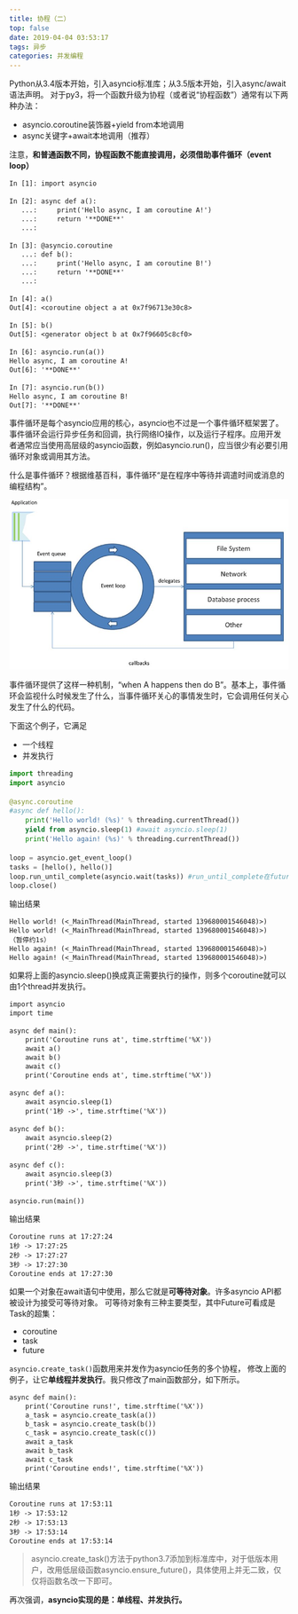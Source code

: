 ```yaml
---
title: 协程（二）
top: false
date: 2019-04-04 03:53:17
tags: 异步
categories: 并发编程
---
```

Python从3.4版本开始，引入asyncio标准库；从3.5版本开始，引入async/await语法声明。
对于py3，将一个函数升级为协程（或者说“协程函数”）通常有以下两种办法：
- asyncio.coroutine装饰器+yield from本地调用
- async关键字+await本地调用（推荐）
<!--more-->

注意，**和普通函数不同，协程函数不能直接调用，必须借助事件循环（event loop）**

```
In [1]: import asyncio                                                          

In [2]: async def a(): 
   ...:     print('Hello async, I am coroutine A!') 
   ...:     return '**DONE**' 
   ...:                                                                         

In [3]: @asyncio.coroutine 
   ...: def b(): 
   ...:     print('Hello async, I am coroutine B!') 
   ...:     return '**DONE**' 
   ...:                                                                         

In [4]: a()                                                                     
Out[4]: <coroutine object a at 0x7f96713e30c8>

In [5]: b()                                                                     
Out[5]: <generator object b at 0x7f96605c8cf0>

In [6]: asyncio.run(a())                                                        
Hello async, I am coroutine A!
Out[6]: '**DONE**'

In [7]: asyncio.run(b())                                                        
Hello async, I am coroutine B!
Out[7]: '**DONE**'
```

事件循环是每个asyncio应用的核心，asyncio也不过是一个事件循环框架罢了。事件循环会运行异步任务和回调，执行网络IO操作，以及运行子程序。应用开发者通常应当使用高层级的asyncio函数，例如asyncio.run()，应当很少有必要引用循环对象或调用其方法。

什么是事件循环？根据维基百科，事件循环“是在程序中等待并调遣时间或消息的编程结构”。

![](/uploads/eventloop.jpg)

事件循环提供了这样一种机制，“when A happens then do B”。基本上，事件循环会监视什么时候发生了什么，当事件循环关心的事情发生时，它会调用任何关心发生了什么的代码。

下面这个例子，它满足
- 一个线程
- 并发执行

```python
import threading
import asyncio

@async.coroutine
#async def hello():
    print('Hello world! (%s)' % threading.currentThread())
    yield from asyncio.sleep(1) #await asyncio.sleep(1)
    print('Hello again! (%s)' % threading.currentThread())

loop = asyncio.get_event_loop()
tasks = [hello(), hello()]
loop.run_until_complete(asyncio.wait(tasks)) #run_until_complete在future对象完成后返回，而run_forever在stop前会一直存在。
loop.close()
```

输出结果
```
Hello world! (<_MainThread(MainThread, started 139680001546048)>)
Hello world! (<_MainThread(MainThread, started 139680001546048)>)
（暂停约1s）
Hello again! (<_MainThread(MainThread, started 139680001546048)>)
Hello again! (<_MainThread(MainThread, started 139680001546048)>)
```

如果将上面的asyncio.sleep()换成真正需要执行的操作，则多个coroutine就可以由1个thread并发执行。

```
import asyncio
import time

async def main():
    print('Coroutine runs at', time.strftime('%X'))
    await a()
    await b()
    await c()
    print('Coroutine ends at', time.strftime('%X'))

async def a():
    await asyncio.sleep(1)
    print('1秒 ->', time.strftime('%X'))

async def b():
    await asyncio.sleep(2)
    print('2秒 ->', time.strftime('%X'))

async def c():
    await asyncio.sleep(3)
    print('3秒 ->', time.strftime('%X'))

asyncio.run(main())
```

输出结果
```
Coroutine runs at 17:27:24
1秒 -> 17:27:25
2秒 -> 17:27:27
3秒 -> 17:27:30
Coroutine ends at 17:27:30
```

如果一个对象在await语句中使用，那么它就是**可等待对象**。许多asyncio API都被设计为接受可等待对象。
可等待对象有三种主要类型，其中Future可看成是Task的超集：
- coroutine
- task
- future

`asyncio.create_task()`函数用来并发作为asyncio任务的多个协程，
修改上面的例子，让它**单线程并发执行**。我只修改了main函数部分，如下所示。
```
async def main():
    print('Coroutine runs!', time.strftime('%X'))
    a_task = asyncio.create_task(a())
    b_task = asyncio.create_task(b())
    c_task = asyncio.create_task(c())
    await a_task
    await b_task
    await c_task
    print('Coroutine ends!', time.strftime('%X'))
```

输出结果
```
Coroutine runs at 17:53:11
1秒 -> 17:53:12
2秒 -> 17:53:13
3秒 -> 17:53:14
Coroutine ends at 17:53:14
```

> asyncio.create_task()方法于python3.7添加到标准库中，对于低版本用户，改用低层级函数asyncio.ensure_future()，具体使用上并无二致，仅仅将函数名改一下即可。

再次强调，**asyncio实现的是：单线程、并发执行。**
